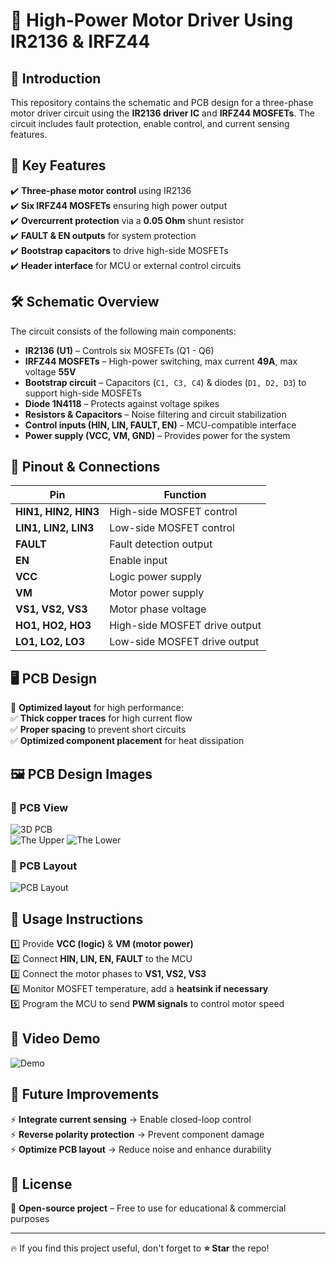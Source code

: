 # 📌 High-Power Motor Driver Using IR2136 & IRFZ44  

## 📖 Introduction  
This repository contains the schematic and PCB design for a three-phase motor driver circuit using the **IR2136 driver IC** and **IRFZ44 MOSFETs**. The circuit includes fault protection, enable control, and current sensing features.  

## 🚀 Key Features  
✔️ **Three-phase motor control** using IR2136  
✔️ **Six IRFZ44 MOSFETs** ensuring high power output  
✔️ **Overcurrent protection** via a **0.05 Ohm** shunt resistor  
✔️ **FAULT & EN outputs** for system protection  
✔️ **Bootstrap capacitors** to drive high-side MOSFETs  
✔️ **Header interface** for MCU or external control circuits  

## 🛠 Schematic Overview  
The circuit consists of the following main components:  
- **IR2136 (U1)** – Controls six MOSFETs (Q1 - Q6)  
- **IRFZ44 MOSFETs** – High-power switching, max current **49A**, max voltage **55V**  
- **Bootstrap circuit** – Capacitors (`C1, C3, C4`) & diodes (`D1, D2, D3`) to support high-side MOSFETs  
- **Diode 1N4118** – Protects against voltage spikes  
- **Resistors & Capacitors** – Noise filtering and circuit stabilization  
- **Control inputs (HIN, LIN, FAULT, EN)** – MCU-compatible interface  
- **Power supply (VCC, VM, GND)** – Provides power for the system  

## 🔌 Pinout & Connections  
| Pin | Function |  
|------|----------|  
| **HIN1, HIN2, HIN3** | High-side MOSFET control |  
| **LIN1, LIN2, LIN3** | Low-side MOSFET control |  
| **FAULT** | Fault detection output |  
| **EN** | Enable input |  
| **VCC** | Logic power supply |  
| **VM** | Motor power supply |  
| **VS1, VS2, VS3** | Motor phase voltage |  
| **HO1, HO2, HO3** | High-side MOSFET drive output |  
| **LO1, LO2, LO3** | Low-side MOSFET drive output |  

## 🖥 PCB Design  
📌 **Optimized layout** for high performance:  
✅ **Thick copper traces** for high current flow  
✅ **Proper spacing** to prevent short circuits  
✅ **Optimized component placement** for heat dissipation  

## 🖼️ PCB Design Images  
### 🔹 PCB View  
![3D PCB](3D.JPG)  
![The Upper](IMG_20250228_135550.jpg)
![The Lower](IMG_20250228_135609.jpg)
### 🔹 PCB Layout  
![PCB Layout](bottom.JPG)  

## 🎯 Usage Instructions  
1️⃣ Provide **VCC (logic)** & **VM (motor power)**  
2️⃣ Connect **HIN, LIN, EN, FAULT** to the MCU  
3️⃣ Connect the motor phases to **VS1, VS2, VS3**  
4️⃣ Monitor MOSFET temperature, add a **heatsink if necessary**  
5️⃣ Program the MCU to send **PWM signals** to control motor speed  

## 🎯 Video Demo
![Demo](demo.gif)

## 🔄 Future Improvements  
⚡ **Integrate current sensing** → Enable closed-loop control  
⚡ **Reverse polarity protection** → Prevent component damage  
⚡ **Optimize PCB layout** → Reduce noise and enhance durability  

## 📜 License  
🚀 **Open-source project** – Free to use for educational & commercial purposes  

---

🔥 If you find this project useful, don't forget to **⭐ Star** the repo!  
